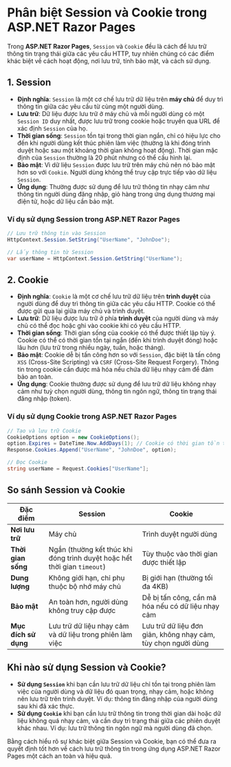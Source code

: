 # Phân biệt Session và Cookie trong ASP.NET Razor Pages

Trong **ASP.NET Razor Pages**, `Session` và `Cookie` đều là cách để lưu trữ thông tin trạng thái giữa các yêu cầu HTTP, tuy nhiên chúng có các điểm khác biệt về cách hoạt động, nơi lưu trữ, tính bảo mật, và cách sử dụng.

## 1. Session
- **Định nghĩa**: `Session` là một cơ chế lưu trữ dữ liệu trên **máy chủ** để duy trì thông tin giữa các yêu cầu từ cùng một người dùng.
- **Lưu trữ**: Dữ liệu được lưu trữ ở máy chủ và mỗi người dùng có một `Session ID` duy nhất, được lưu trữ trong cookie hoặc truyền qua URL để xác định `Session` của họ.
- **Thời gian sống**: `Session` tồn tại trong thời gian ngắn, chỉ có hiệu lực cho đến khi người dùng kết thúc phiên làm việc (thường là khi đóng trình duyệt hoặc sau một khoảng thời gian không hoạt động). Thời gian mặc định của `Session` thường là 20 phút nhưng có thể cấu hình lại.
- **Bảo mật**: Vì dữ liệu `Session` được lưu trữ trên máy chủ nên nó bảo mật hơn so với `Cookie`. Người dùng không thể truy cập trực tiếp vào dữ liệu `Session`.
- **Ứng dụng**: Thường được sử dụng để lưu trữ thông tin nhạy cảm như thông tin người dùng đăng nhập, giỏ hàng trong ứng dụng thương mại điện tử, hoặc dữ liệu cần bảo mật.

### Ví dụ sử dụng Session trong ASP.NET Razor Pages
```csharp
// Lưu trữ thông tin vào Session
HttpContext.Session.SetString("UserName", "JohnDoe");

// Lấy thông tin từ Session
var userName = HttpContext.Session.GetString("UserName");
```

## 2. Cookie
- **Định nghĩa**: `Cookie` là một cơ chế lưu trữ dữ liệu trên **trình duyệt** của người dùng để duy trì thông tin giữa các yêu cầu HTTP. Cookie có thể được gửi qua lại giữa máy chủ và trình duyệt.
- **Lưu trữ**: Dữ liệu được lưu trữ ở phía **trình duyệt** của người dùng và máy chủ có thể đọc hoặc ghi vào cookie khi có yêu cầu HTTP.
- **Thời gian sống**: Thời gian sống của cookie có thể được thiết lập tùy ý. Cookie có thể có thời gian tồn tại ngắn (đến khi trình duyệt đóng) hoặc lâu hơn (lưu trữ trong nhiều ngày, tuần, hoặc tháng).
- **Bảo mật**: Cookie dễ bị tấn công hơn so với `Session`, đặc biệt là tấn công `XSS` (Cross-Site Scripting) và `CSRF` (Cross-Site Request Forgery). Thông tin trong cookie cần được mã hóa nếu chứa dữ liệu nhạy cảm để đảm bảo an toàn.
- **Ứng dụng**: Cookie thường được sử dụng để lưu trữ dữ liệu không nhạy cảm như tuỳ chọn người dùng, thông tin ngôn ngữ, thông tin trạng thái đăng nhập (token).

### Ví dụ sử dụng Cookie trong ASP.NET Razor Pages
```csharp
// Tạo và lưu trữ Cookie
CookieOptions option = new CookieOptions();
option.Expires = DateTime.Now.AddDays(1); // Cookie có thời gian tồn tại 1 ngày
Response.Cookies.Append("UserName", "JohnDoe", option);

// Đọc Cookie
string userName = Request.Cookies["UserName"];
```

## So sánh Session và Cookie

| Đặc điểm            | Session                                  | Cookie                                  |
|---------------------|------------------------------------------|-----------------------------------------|
| **Nơi lưu trữ**     | Máy chủ                                   | Trình duyệt người dùng                  |
| **Thời gian sống**  | Ngắn (thường kết thúc khi đóng trình duyệt hoặc hết thời gian `timeout`) | Tùy thuộc vào thời gian được thiết lập |
| **Dung lượng**      | Không giới hạn, chỉ phụ thuộc bộ nhớ máy chủ | Bị giới hạn (thường tối đa 4KB)          |
| **Bảo mật**         | An toàn hơn, người dùng không truy cập được | Dễ bị tấn công, cần mã hóa nếu có dữ liệu nhạy cảm |
| **Mục đích sử dụng**| Lưu trữ dữ liệu nhạy cảm và dữ liệu trong phiên làm việc | Lưu trữ dữ liệu đơn giản, không nhạy cảm, tùy chọn người dùng |

## Khi nào sử dụng Session và Cookie?
- **Sử dụng `Session`** khi bạn cần lưu trữ dữ liệu chỉ tồn tại trong phiên làm việc của người dùng và dữ liệu đó quan trọng, nhạy cảm, hoặc không nên lưu trữ trên trình duyệt. Ví dụ: thông tin đăng nhập của người dùng sau khi đã xác thực.
- **Sử dụng `Cookie`** khi bạn cần lưu trữ thông tin trong thời gian dài hoặc dữ liệu không quá nhạy cảm, và cần duy trì trạng thái giữa các phiên duyệt khác nhau. Ví dụ: lưu trữ thông tin ngôn ngữ mà người dùng đã chọn.

Bằng cách hiểu rõ sự khác biệt giữa Session và Cookie, bạn có thể đưa ra quyết định tốt hơn về cách lưu trữ thông tin trong ứng dụng ASP.NET Razor Pages một cách an toàn và hiệu quả.